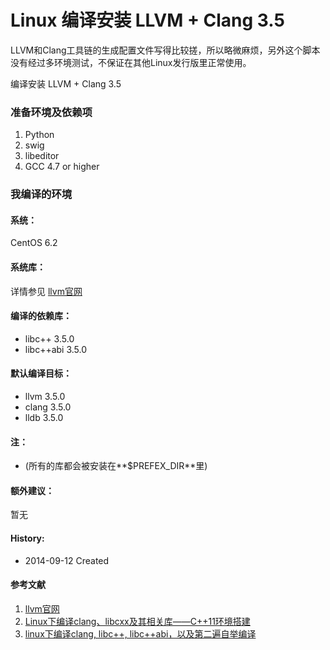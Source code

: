 Linux 编译安装 LLVM + Clang 3.5
======

LLVM和Clang工具链的生成配置文件写得比较搓，所以略微麻烦，另外这个脚本没有经过多环境测试，不保证在其他Linux发行版里正常使用。


编译安装 LLVM + Clang 3.5 
### 准备环境及依赖项

1. Python
2. swig
3. libeditor
4. GCC 4.7 or higher

### 我编译的环境
#### 系统：
CentOS 6.2

#### 系统库：
详情参见 [llvm官网](http://llvm.org/)

#### 编译的依赖库：
+ libc++ 3.5.0
+ libc++abi 3.5.0


#### 默认编译目标：
+ llvm 3.5.0
+ clang 3.5.0
+ lldb 3.5.0

#### 注：
+ (所有的库都会被安装在**$PREFEX_DIR**里)

#### 额外建议：
暂无

#### History:
+ 2014-09-12     Created


#### 参考文献
1. [llvm官网](http://llvm.org/)
2. [Linux下编译clang、libcxx及其相关库——C++11环境搭建](http://www.cnblogs.com/soaliap/archive/2012/07/23/2605278.html)
3. [linux下编译clang, libc++, libc++abi，以及第二遍自举编译 ](http://blog.csdn.net/heartszhang/article/details/17652461)